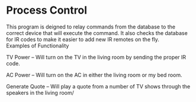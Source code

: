 # Process Control
This program is deigned to relay commands from the database to the correct device that will execute the command.  It also checks the database for IR codes to make it easier to add new IR remotes on the fly.  
Examples of Functionality

TV Power – Will turn on the TV in the living room by sending the proper IR code.

AC Power – Will turn on the AC in either the living room or my bed room.

Generate Quote – Will play a quote from a number of TV shows through the speakers in the living room/

